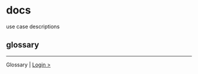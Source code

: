 # docs
use case descriptions

## glossary

***

Glossary | [Login >](http://drapegnik.github.io/bsu/technology/lab2/docs/login.md)